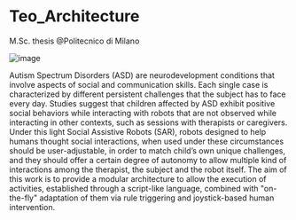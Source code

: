 # Teo_Architecture
M.Sc. thesis @Politecnico di Milano

![image](https://user-images.githubusercontent.com/37812489/128540260-60556c2e-2b55-4f4c-89ca-79dd9ca6e2c9.png)

Autism Spectrum Disorders (ASD) are neurodevelopment conditions that
involve aspects of social and communication skills. Each single case is characterized by different persistent challenges that the subject has to face every
day. Studies suggest that children affected by ASD exhibit positive social
behaviors while interacting with robots that are not observed while interacting in other contexts, such as sessions with therapists or caregivers. Under
this light Social Assistive Robots (SAR), robots designed to help humans
thought social interactions, when used under these circumstances should
be user-adjustable, in order to match child’s own unique challenges, and
they should offer a certain degree of autonomy to allow multiple kind of
interactions among the therapist, the subject and the robot itself.
The aim of this work is to provide a modular architecture to allow the execution of activities, established through a script-like language, combined with
"on-the-fly" adaptation of them via rule triggering and joystick-based human
intervention.

